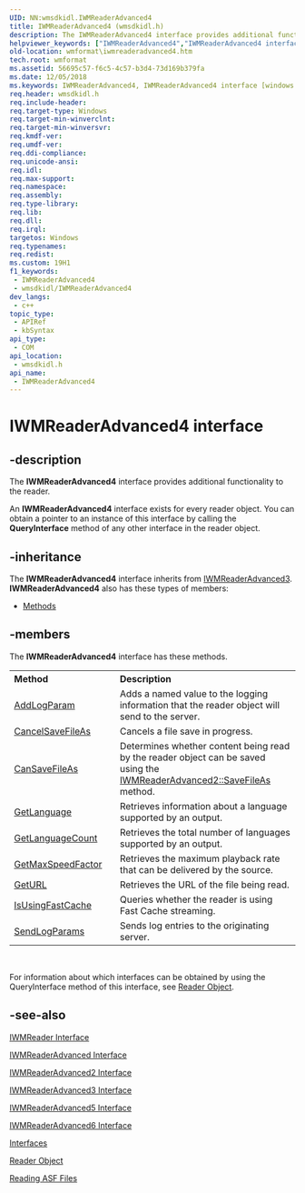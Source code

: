 ```yaml
---
UID: NN:wmsdkidl.IWMReaderAdvanced4
title: IWMReaderAdvanced4 (wmsdkidl.h)
description: The IWMReaderAdvanced4 interface provides additional functionality to the reader.An IWMReaderAdvanced4 interface exists for every reader object.
helpviewer_keywords: ["IWMReaderAdvanced4","IWMReaderAdvanced4 interface [windows Media Format]","IWMReaderAdvanced4 interface [windows Media Format]","described","IWMReaderAdvanced4Interface","wmformat.iwmreaderadvanced4","wmsdkidl/IWMReaderAdvanced4"]
old-location: wmformat\iwmreaderadvanced4.htm
tech.root: wmformat
ms.assetid: 56695c57-f6c5-4c57-b3d4-73d169b379fa
ms.date: 12/05/2018
ms.keywords: IWMReaderAdvanced4, IWMReaderAdvanced4 interface [windows Media Format], IWMReaderAdvanced4 interface [windows Media Format],described, IWMReaderAdvanced4Interface, wmformat.iwmreaderadvanced4, wmsdkidl/IWMReaderAdvanced4
req.header: wmsdkidl.h
req.include-header: 
req.target-type: Windows
req.target-min-winverclnt: 
req.target-min-winversvr: 
req.kmdf-ver: 
req.umdf-ver: 
req.ddi-compliance: 
req.unicode-ansi: 
req.idl: 
req.max-support: 
req.namespace: 
req.assembly: 
req.type-library: 
req.lib: 
req.dll: 
req.irql: 
targetos: Windows
req.typenames: 
req.redist: 
ms.custom: 19H1
f1_keywords:
 - IWMReaderAdvanced4
 - wmsdkidl/IWMReaderAdvanced4
dev_langs:
 - c++
topic_type:
 - APIRef
 - kbSyntax
api_type:
 - COM
api_location:
 - wmsdkidl.h
api_name:
 - IWMReaderAdvanced4
---
```


# IWMReaderAdvanced4 interface


## -description

The <b>IWMReaderAdvanced4</b> interface provides additional functionality to the reader.

An <b>IWMReaderAdvanced4</b> interface exists for every reader object. You can obtain a pointer to an instance of this interface by calling the <b>QueryInterface</b> method of any other interface in the reader object.

## -inheritance

The <b xmlns:loc="http://microsoft.com/wdcml/l10n">IWMReaderAdvanced4</b> interface inherits from <a href="https://docs.microsoft.com/windows/desktop/api/wmsdkidl/nn-wmsdkidl-iwmreaderadvanced3">IWMReaderAdvanced3</a>. <b>IWMReaderAdvanced4</b> also has these types of members:
<ul>
<li><a href="https://docs.microsoft.com/">Methods</a></li>
</ul>

## -members

The <b>IWMReaderAdvanced4</b> interface has these methods.
<table class="members" id="memberListMethods">
<tr>
<th align="left" width="37%">Method</th>
<th align="left" width="63%">Description</th>
</tr>
<tr data="declared;">
<td align="left" width="37%">
<a href="https://docs.microsoft.com/windows/desktop/api/wmsdkidl/nf-wmsdkidl-iwmreaderadvanced4-addlogparam">AddLogParam</a>
</td>
<td align="left" width="63%">
Adds a named value to the logging information that the reader object will send to the server.

</td>
</tr>
<tr data="declared;">
<td align="left" width="37%">
<a href="https://docs.microsoft.com/windows/desktop/api/wmsdkidl/nf-wmsdkidl-iwmreaderadvanced4-cancelsavefileas">CancelSaveFileAs</a>
</td>
<td align="left" width="63%">
Cancels a file save in progress.

</td>
</tr>
<tr data="declared;">
<td align="left" width="37%">
<a href="https://docs.microsoft.com/windows/desktop/api/wmsdkidl/nf-wmsdkidl-iwmreaderadvanced4-cansavefileas">CanSaveFileAs</a>
</td>
<td align="left" width="63%">
Determines whether content being read by the reader object can be saved using the <a href="https://docs.microsoft.com/windows/desktop/api/wmsdkidl/nf-wmsdkidl-iwmreaderadvanced2-savefileas">IWMReaderAdvanced2::SaveFileAs</a> method.

</td>
</tr>
<tr data="declared;">
<td align="left" width="37%">
<a href="https://docs.microsoft.com/windows/desktop/api/wmsdkidl/nf-wmsdkidl-iwmreaderadvanced4-getlanguage">GetLanguage</a>
</td>
<td align="left" width="63%">
Retrieves information about a language supported by an output.

</td>
</tr>
<tr data="declared;">
<td align="left" width="37%">
<a href="https://docs.microsoft.com/windows/desktop/api/wmsdkidl/nf-wmsdkidl-iwmreaderadvanced4-getlanguagecount">GetLanguageCount</a>
</td>
<td align="left" width="63%">
Retrieves the total number of languages supported by an output.

</td>
</tr>
<tr data="declared;">
<td align="left" width="37%">
<a href="https://docs.microsoft.com/windows/desktop/api/wmsdkidl/nf-wmsdkidl-iwmreaderadvanced4-getmaxspeedfactor">GetMaxSpeedFactor</a>
</td>
<td align="left" width="63%">
Retrieves the maximum playback rate that can be delivered by the source.

</td>
</tr>
<tr data="declared;">
<td align="left" width="37%">
<a href="https://docs.microsoft.com/windows/desktop/api/wmsdkidl/nf-wmsdkidl-iwmreaderadvanced4-geturl">GetURL</a>
</td>
<td align="left" width="63%">
Retrieves the URL of the file being read.

</td>
</tr>
<tr data="declared;">
<td align="left" width="37%">
<a href="https://docs.microsoft.com/windows/desktop/api/wmsdkidl/nf-wmsdkidl-iwmreaderadvanced4-isusingfastcache">IsUsingFastCache</a>
</td>
<td align="left" width="63%">
Queries whether the reader is using Fast Cache streaming.

</td>
</tr>
<tr data="declared;">
<td align="left" width="37%">
<a href="https://docs.microsoft.com/windows/desktop/api/wmsdkidl/nf-wmsdkidl-iwmreaderadvanced4-sendlogparams">SendLogParams</a>
</td>
<td align="left" width="63%">
Sends log entries to the originating server.

</td>
</tr>
</table> 

For information about which interfaces can be obtained by using the QueryInterface method of this interface, see <a href="https://docs.microsoft.com/windows/desktop/wmformat/reader-object">Reader Object</a>.

## -see-also

<a href="https://docs.microsoft.com/windows/desktop/api/wmsdkidl/nn-wmsdkidl-iwmreader">IWMReader Interface</a>



<a href="https://docs.microsoft.com/windows/desktop/api/wmsdkidl/nn-wmsdkidl-iwmreaderadvanced">IWMReaderAdvanced Interface</a>



<a href="https://docs.microsoft.com/windows/desktop/api/wmsdkidl/nn-wmsdkidl-iwmreaderadvanced2">IWMReaderAdvanced2 Interface</a>



<a href="https://docs.microsoft.com/windows/desktop/api/wmsdkidl/nn-wmsdkidl-iwmreaderadvanced3">IWMReaderAdvanced3 Interface</a>



<a href="https://docs.microsoft.com/windows/desktop/api/wmsdkidl/nn-wmsdkidl-iwmreaderadvanced5">IWMReaderAdvanced5 Interface</a>



<a href="https://docs.microsoft.com/windows/desktop/api/wmsdkidl/nn-wmsdkidl-iwmreaderadvanced6">IWMReaderAdvanced6 Interface</a>



<a href="https://docs.microsoft.com/windows/desktop/wmformat/interfaces">Interfaces</a>



<a href="https://docs.microsoft.com/windows/desktop/wmformat/reader-object">Reader Object</a>



<a href="https://docs.microsoft.com/windows/desktop/wmformat/reading-asf-files">Reading ASF Files</a>

